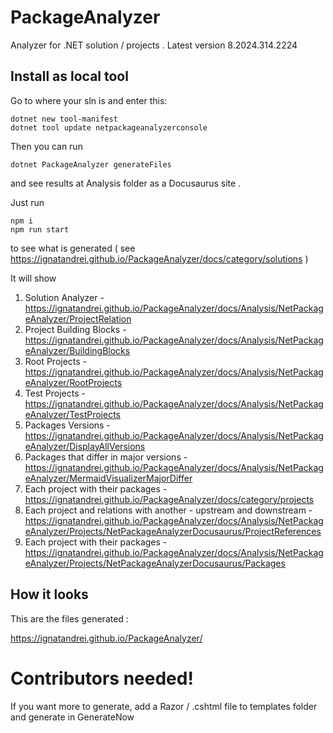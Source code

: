 # PackageAnalyzer

Analyzer for .NET solution / projects . Latest version 8.2024.314.2224


## Install as local tool

Go to where your sln is and enter this:
```
dotnet new tool-manifest
dotnet tool update netpackageanalyzerconsole
```

Then you can run

```
dotnet PackageAnalyzer generateFiles
```

and see results at Analysis folder as a Docusaurus site .

Just run

```
npm i
npm run start
```

to see what is generated ( see https://ignatandrei.github.io/PackageAnalyzer/docs/category/solutions )


It will show

1. Solution Analyzer - https://ignatandrei.github.io/PackageAnalyzer/docs/Analysis/NetPackageAnalyzer/ProjectRelation
2. Project Building Blocks - https://ignatandrei.github.io/PackageAnalyzer/docs/Analysis/NetPackageAnalyzer/BuildingBlocks
3. Root Projects - https://ignatandrei.github.io/PackageAnalyzer/docs/Analysis/NetPackageAnalyzer/RootProjects
4. Test Projects - https://ignatandrei.github.io/PackageAnalyzer/docs/Analysis/NetPackageAnalyzer/TestProjects
5. Packages Versions - https://ignatandrei.github.io/PackageAnalyzer/docs/Analysis/NetPackageAnalyzer/DisplayAllVersions
6. Packages that differ in major versions  -  https://ignatandrei.github.io/PackageAnalyzer/docs/Analysis/NetPackageAnalyzer/MermaidVisualizerMajorDiffer 
7. Each project with their packages - https://ignatandrei.github.io/PackageAnalyzer/docs/category/projects
8. Each project and relations with another - upstream and downstream - https://ignatandrei.github.io/PackageAnalyzer/docs/Analysis/NetPackageAnalyzer/Projects/NetPackageAnalyzerDocusaurus/ProjectReferences
9. Each project with their packages - https://ignatandrei.github.io/PackageAnalyzer/docs/Analysis/NetPackageAnalyzer/Projects/NetPackageAnalyzerDocusaurus/Packages


## How it looks

This are the files generated :

https://ignatandrei.github.io/PackageAnalyzer/

# Contributors needed!

If you want more to generate, add a Razor / .cshtml file to templates folder and generate in GenerateNow
